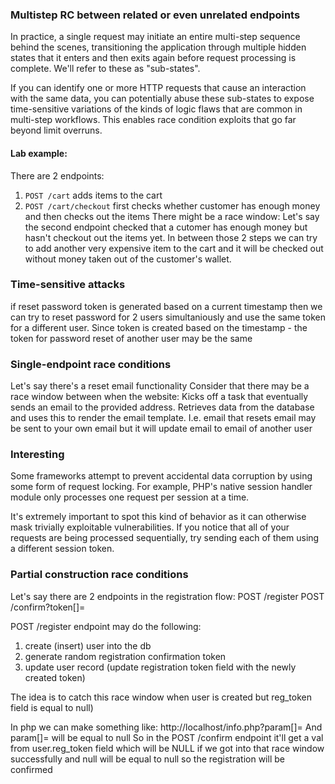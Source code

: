 ### Multistep RC between related or even unrelated endpoints
In practice, a single request may initiate an entire multi-step sequence behind the scenes, transitioning the application through multiple hidden states that it enters and then exits again before request processing is complete. We'll refer to these as "sub-states".

If you can identify one or more HTTP requests that cause an interaction with the same data, you can potentially abuse these sub-states to expose time-sensitive variations of the kinds of logic flaws that are common in multi-step workflows. This enables race condition exploits that go far beyond limit overruns. 

#### Lab example:
There are 2 endpoints:
1) `POST /cart` adds items to the cart 
2) `POST /cart/checkout` first checks whether customer has enough money and then checks out the items
There might be a race window: Let's say the second endpoint checked that a cutomer has enough money but hasn't checkout out the items yet. In between those 2 steps we can try to add another very expensive item to the cart and it will be checked out without money taken out of the customer's wallet. 

### Time-sensitive attacks
if reset password token is generated based on a current timestamp then we can try to reset password for 2 users simultaniously and use the same token for a different user. 
Since token is created based on the timestamp - the token for password reset of another user may be the same

### Single-endpoint race conditions
Let's say there's a reset email functionality
Consider that there may be a race window between when the website:
    Kicks off a task that eventually sends an email to the provided address.
    Retrieves data from the database and uses this to render the email template.
I.e. email that resets email may be sent to your own email but it will update email to email of another user

### Interesting
Some frameworks attempt to prevent accidental data corruption by using some form of request locking. For example, PHP's native session handler module only processes one request per session at a time.

It's extremely important to spot this kind of behavior as it can otherwise mask trivially exploitable vulnerabilities. If you notice that all of your requests are being processed sequentially, try sending each of them using a different session token. 

### Partial construction race conditions
Let's say there are 2 endpoints in the registration flow:
POST /register
POST /confirm?token[]=

POST /register endpoint may do the following:
1. create (insert) user into the db
2. generate random registration confirmation token
3. update user record (update registration token field with the newly created token)

The idea is to catch this race window when user is created but reg_token field is equal to null)

In php we can make something like:
http://localhost/info.php?param[]=
And param[]= will be equal to null
So in the POST /confirm endpoint it'll get a val from user.reg_token field which will be NULL if we got into that race window successfully and null will be equal to null so the registration will be confirmed

